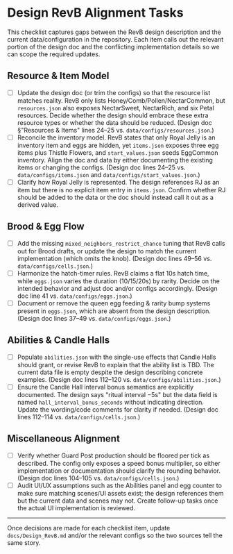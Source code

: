 # Design RevB Alignment Tasks

This checklist captures gaps between the RevB design description and the current data/configuration in the repository. Each item calls out the relevant portion of the design doc and the conflicting implementation details so we can scope the required updates.

## Resource & Item Model

- [ ] Update the design doc (or trim the configs) so that the resource list matches reality. RevB only lists Honey/Comb/Pollen/NectarCommon, but `resources.json` also exposes NectarSweet, NectarRich, and six Petal resources. Decide whether the design should embrace these extra resource types or whether the data should be reduced. (Design doc §"Resources & Items" lines 24–25 vs. `data/configs/resources.json`.)
- [ ] Reconcile the inventory model. RevB states that only Royal Jelly is an inventory item and eggs are hidden, yet `items.json` exposes three egg items plus Thistle Flowers, and `start_values.json` seeds EggCommon inventory. Align the doc and data by either documenting the existing items or changing the configs. (Design doc lines 24–25 vs. `data/configs/items.json` and `data/configs/start_values.json`.)
- [ ] Clarify how Royal Jelly is represented. The design references RJ as an item but there is no explicit item entry in `items.json`. Confirm whether RJ should be added to the data or the doc should instead call it out as a derived value.

## Brood & Egg Flow

- [ ] Add the missing `mixed_neighbors_restrict_chance` tuning that RevB calls out for Brood drafts, or update the design to match the current implementation (which omits the knob). (Design doc lines 49–56 vs. `data/configs/cells.json`.)
- [ ] Harmonize the hatch-timer rules. RevB claims a flat 10s hatch time, while `eggs.json` varies the duration (10/15/20s) by rarity. Decide on the intended behavior and adjust doc and/or configs accordingly. (Design doc line 41 vs. `data/configs/eggs.json`.)
- [ ] Document or remove the queen egg feeding & rarity bump systems present in `eggs.json`, which are absent from the design description. (Design doc lines 37–49 vs. `data/configs/eggs.json`.)

## Abilities & Candle Halls

- [ ] Populate `abilities.json` with the single-use effects that Candle Halls should grant, or revise RevB to explain that the ability list is TBD. The current data file is empty despite the design describing concrete examples. (Design doc lines 112–120 vs. `data/configs/abilities.json`.)
- [ ] Ensure the Candle Hall interval bonus semantics are explicitly documented. The design says "ritual interval −5s" but the data field is named `hall_interval_bonus_seconds` without indicating direction. Update the wording/code comments for clarity if needed. (Design doc lines 112–114 vs. `data/configs/cells.json`.)

## Miscellaneous Alignment

- [ ] Verify whether Guard Post production should be floored per tick as described. The config only exposes a speed bonus multiplier, so either implementation or documentation should clarify the rounding behavior. (Design doc lines 104–105 vs. `data/configs/cells.json`.)
- [ ] Audit UI/UX assumptions such as the Abilities panel and egg counter to make sure matching scenes/UI assets exist; the design references them but the current data and scenes may not. Create follow-up tasks once the actual UI implementation is reviewed.

---

Once decisions are made for each checklist item, update `docs/Design_RevB.md` and/or the relevant configs so the two sources tell the same story.
